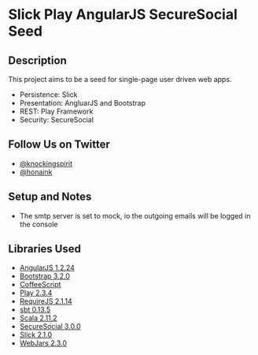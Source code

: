 # Slick Play AngularJS SecureSocial Seed

## Description

This project aims to be a seed for single-page user driven web apps.

- Persistence: Slick
- Presentation: AngluarJS and Bootstrap
- REST: Play Framework
- Security: SecureSocial

## Follow Us on Twitter

- [@knockingspirit](http://twitter.com/knockingspirit)
- [@honaink](https://twitter.com/honaink)

## Setup and Notes

- The smtp server is set to mock, io the outgoing emails will be logged in the console

## Libraries Used

- [AngularJS 1.2.24](http://angularjs.org)
- [Bootstrap 3.2.0](http://getbootstrap.com)
- [CoffeeScript](http://coffeescript.org)
- [Play 2.3.4](http://www.playframework.com)
- [RequireJS 2.1.14](http://requirejs.org)
- [sbt 0.13.5](http://www.scala-sbt.org)
- [Scala 2.11.2](http://www.scala-lang.org)
- [SecureSocial 3.0.0](https://github.com/jaliss/securesocial)
- [Slick 2.1.0](http://slick.typesafe.com)
- [WebJars 2.3.0](http://www.webjars.org)
